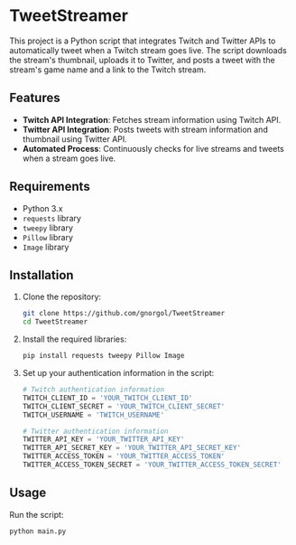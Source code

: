 # TweetStreamer

This project is a Python script that integrates Twitch and Twitter APIs to automatically tweet when a Twitch stream goes live. The script downloads the stream's thumbnail, uploads it to Twitter, and posts a tweet with the stream's game name and a link to the Twitch stream.

## Features

- **Twitch API Integration**: Fetches stream information using Twitch API.
- **Twitter API Integration**: Posts tweets with stream information and thumbnail using Twitter API.
- **Automated Process**: Continuously checks for live streams and tweets when a stream goes live.

## Requirements

- Python 3.x
- `requests` library
- `tweepy` library
- `Pillow` library
- `Image` library

## Installation

1. Clone the repository:
    ```sh
    git clone https://github.com/gnorgol/TweetStreamer
    cd TweetStreamer
    ```

2. Install the required libraries:
    ```sh
    pip install requests tweepy Pillow Image
    ```

3. Set up your authentication information in the script:
    ```python
    # Twitch authentication information
    TWITCH_CLIENT_ID = 'YOUR_TWITCH_CLIENT_ID'
    TWITCH_CLIENT_SECRET = 'YOUR_TWITCH_CLIENT_SECRET'
    TWITCH_USERNAME = 'TWITCH_USERNAME'

    # Twitter authentication information
    TWITTER_API_KEY = 'YOUR_TWITTER_API_KEY'
    TWITTER_API_SECRET_KEY = 'YOUR_TWITTER_API_SECRET_KEY'
    TWITTER_ACCESS_TOKEN = 'YOUR_TWITTER_ACCESS_TOKEN'
    TWITTER_ACCESS_TOKEN_SECRET = 'YOUR_TWITTER_ACCESS_TOKEN_SECRET'
    ```

## Usage

Run the script:
```sh
python main.py